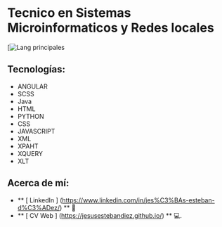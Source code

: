# Tecnico en Sistemas Microinformaticos y Redes locales
[![Lang principales](https://github-readme-stats.vercel.app/api/top-langs/?username=jesusestebandiez&theme=tokyonight)
##  Tecnologías:
- ANGULAR
- SCSS
- Java
- HTML
- PYTHON
- CSS
- JAVASCRIPT
- XML
- XPAHT
- XQUERY
- XLT
##  Acerca de mí:
-  ** [ LinkedIn ] (https://www.linkedin.com/in/jes%C3%BAs-esteban-d%C3%ADez/) ** 🏢️
-  ** [ CV Web ] (https://jesusestebandiez.github.io/) ** 💻.
